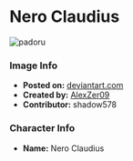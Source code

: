 # Nero Claudius

![padoru](https://raw.githubusercontent.com/shadow578/Padoru-Padoru/master/Padoru/fate-nero-claudius.png "Nero Claudius")

### Image Info
* **Posted on:**     [deviantart.com](https://www.deviantart.com/alexzer09/art/Nero-Claudius-Navidad-Padoru-Padoru-719673994)
* **Created by:**    [AlexZer09](https://github.com/shadow578/Padoru-Padoru/blob/master/table-of-contents/creators/AlexZer09.md)
* **Contributor:**   shadow578

### Character Info
* **Name:**   Nero Claudius


